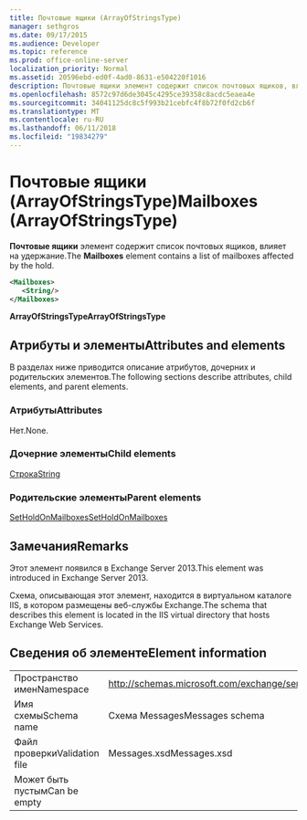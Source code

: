 ```yaml
---
title: Почтовые ящики (ArrayOfStringsType)
manager: sethgros
ms.date: 09/17/2015
ms.audience: Developer
ms.topic: reference
ms.prod: office-online-server
localization_priority: Normal
ms.assetid: 20596ebd-ed0f-4ad0-8631-e504220f1016
description: Почтовые ящики элемент содержит список почтовых ящиков, влияет на удержание.
ms.openlocfilehash: 8572c97d6de3045c4295ce39358c8acdc5eaea4e
ms.sourcegitcommit: 34041125dc8c5f993b21cebfc4f8b72f0fd2cb6f
ms.translationtype: MT
ms.contentlocale: ru-RU
ms.lasthandoff: 06/11/2018
ms.locfileid: "19834279"
---
```

# <a name="mailboxes-arrayofstringstype"></a><span data-ttu-id="0d1bf-103">Почтовые ящики (ArrayOfStringsType)</span><span class="sxs-lookup"><span data-stu-id="0d1bf-103">Mailboxes (ArrayOfStringsType)</span></span>

<span data-ttu-id="0d1bf-104">**Почтовые ящики** элемент содержит список почтовых ящиков, влияет на удержание.</span><span class="sxs-lookup"><span data-stu-id="0d1bf-104">The **Mailboxes** element contains a list of mailboxes affected by the hold.</span></span> 
  
```XML
<Mailboxes>
   <String/>
</Mailboxes>
```

<span data-ttu-id="0d1bf-105">**ArrayOfStringsType**</span><span class="sxs-lookup"><span data-stu-id="0d1bf-105">**ArrayOfStringsType**</span></span>

## <a name="attributes-and-elements"></a><span data-ttu-id="0d1bf-106">Атрибуты и элементы</span><span class="sxs-lookup"><span data-stu-id="0d1bf-106">Attributes and elements</span></span>

<span data-ttu-id="0d1bf-107">В разделах ниже приводится описание атрибутов, дочерних и родительских элементов.</span><span class="sxs-lookup"><span data-stu-id="0d1bf-107">The following sections describe attributes, child elements, and parent elements.</span></span>
  
### <a name="attributes"></a><span data-ttu-id="0d1bf-108">Атрибуты</span><span class="sxs-lookup"><span data-stu-id="0d1bf-108">Attributes</span></span>

<span data-ttu-id="0d1bf-109">Нет.</span><span class="sxs-lookup"><span data-stu-id="0d1bf-109">None.</span></span>
  
### <a name="child-elements"></a><span data-ttu-id="0d1bf-110">Дочерние элементы</span><span class="sxs-lookup"><span data-stu-id="0d1bf-110">Child elements</span></span>

[<span data-ttu-id="0d1bf-111">Строка</span><span class="sxs-lookup"><span data-stu-id="0d1bf-111">String</span></span>](string.md)
  
### <a name="parent-elements"></a><span data-ttu-id="0d1bf-112">Родительские элементы</span><span class="sxs-lookup"><span data-stu-id="0d1bf-112">Parent elements</span></span>

[<span data-ttu-id="0d1bf-113">SetHoldOnMailboxes</span><span class="sxs-lookup"><span data-stu-id="0d1bf-113">SetHoldOnMailboxes</span></span>](setholdonmailboxes.md)
  
## <a name="remarks"></a><span data-ttu-id="0d1bf-114">Замечания</span><span class="sxs-lookup"><span data-stu-id="0d1bf-114">Remarks</span></span>

<span data-ttu-id="0d1bf-115">Этот элемент появился в Exchange Server 2013.</span><span class="sxs-lookup"><span data-stu-id="0d1bf-115">This element was introduced in Exchange Server 2013.</span></span>
  
<span data-ttu-id="0d1bf-116">Схема, описывающая этот элемент, находится в виртуальном каталоге IIS, в котором размещены веб-службы Exchange.</span><span class="sxs-lookup"><span data-stu-id="0d1bf-116">The schema that describes this element is located in the IIS virtual directory that hosts Exchange Web Services.</span></span>
  
## <a name="element-information"></a><span data-ttu-id="0d1bf-117">Сведения об элементе</span><span class="sxs-lookup"><span data-stu-id="0d1bf-117">Element information</span></span>

|||
|:-----|:-----|
|<span data-ttu-id="0d1bf-118">Пространство имен</span><span class="sxs-lookup"><span data-stu-id="0d1bf-118">Namespace</span></span>  <br/> |http://schemas.microsoft.com/exchange/services/2006/messages  <br/> |
|<span data-ttu-id="0d1bf-119">Имя схемы</span><span class="sxs-lookup"><span data-stu-id="0d1bf-119">Schema name</span></span>  <br/> |<span data-ttu-id="0d1bf-120">Схема Messages</span><span class="sxs-lookup"><span data-stu-id="0d1bf-120">Messages schema</span></span>  <br/> |
|<span data-ttu-id="0d1bf-121">Файл проверки</span><span class="sxs-lookup"><span data-stu-id="0d1bf-121">Validation file</span></span>  <br/> |<span data-ttu-id="0d1bf-122">Messages.xsd</span><span class="sxs-lookup"><span data-stu-id="0d1bf-122">Messages.xsd</span></span>  <br/> |
|<span data-ttu-id="0d1bf-123">Может быть пустым</span><span class="sxs-lookup"><span data-stu-id="0d1bf-123">Can be empty</span></span>  <br/> ||
   


